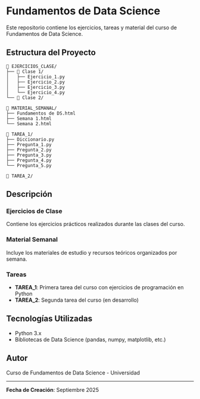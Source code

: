 # Fundamentos de Data Science

Este repositorio contiene los ejercicios, tareas y material del curso de Fundamentos de Data Science.

## Estructura del Proyecto

```
📁 EJERCICIOS_CLASE/
├── 📁 Clase 1/
│   ├── Ejercicio_1.py
│   ├── Ejercicio_2.py
│   ├── Ejercicio_3.py
│   └── Ejercicio_4.py
└── 📁 Clase 2/

📁 MATERIAL_SEMANAL/
├── Fundamentos de DS.html
├── Semana 1.html
└── Semana 2.html

📁 TAREA_1/
├── Diccionario.py
├── Pregunta_1.py
├── Pregunta_2.py
├── Pregunta_3.py
├── Pregunta_4.py
└── Pregunta_5.py

📁 TAREA_2/
```

## Descripción

### Ejercicios de Clase
Contiene los ejercicios prácticos realizados durante las clases del curso.

### Material Semanal
Incluye los materiales de estudio y recursos teóricos organizados por semana.

### Tareas
- **TAREA_1**: Primera tarea del curso con ejercicios de programación en Python
- **TAREA_2**: Segunda tarea del curso (en desarrollo)

## Tecnologías Utilizadas

- Python 3.x
- Bibliotecas de Data Science (pandas, numpy, matplotlib, etc.)

## Autor

Curso de Fundamentos de Data Science - Universidad

---

**Fecha de Creación**: Septiembre 2025
